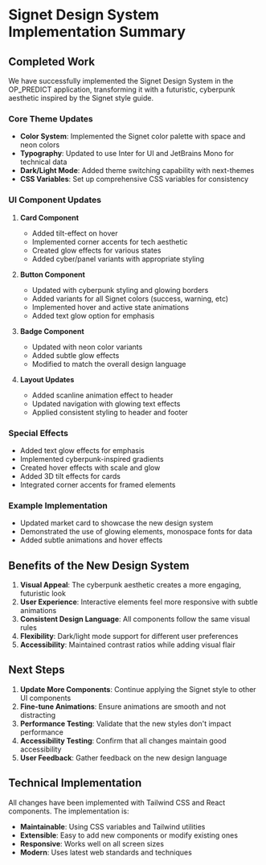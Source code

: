 # Signet Design System Implementation Summary

## Completed Work

We have successfully implemented the Signet Design System in the OP_PREDICT application, transforming it with a futuristic, cyberpunk aesthetic inspired by the Signet style guide.

### Core Theme Updates
- **Color System**: Implemented the Signet color palette with space and neon colors
- **Typography**: Updated to use Inter for UI and JetBrains Mono for technical data
- **Dark/Light Mode**: Added theme switching capability with next-themes
- **CSS Variables**: Set up comprehensive CSS variables for consistency

### UI Component Updates
1. **Card Component**
   - Added tilt-effect on hover
   - Implemented corner accents for tech aesthetic
   - Created glow effects for various states
   - Added cyber/panel variants with appropriate styling

2. **Button Component**
   - Updated with cyberpunk styling and glowing borders
   - Added variants for all Signet colors (success, warning, etc)
   - Implemented hover and active state animations
   - Added text glow option for emphasis

3. **Badge Component**
   - Updated with neon color variants
   - Added subtle glow effects
   - Modified to match the overall design language

4. **Layout Updates**
   - Added scanline animation effect to header
   - Updated navigation with glowing text effects
   - Applied consistent styling to header and footer

### Special Effects
- Added text glow effects for emphasis
- Implemented cyberpunk-inspired gradients
- Created hover effects with scale and glow
- Added 3D tilt effects for cards
- Integrated corner accents for framed elements

### Example Implementation
- Updated market card to showcase the new design system
- Demonstrated the use of glowing elements, monospace fonts for data
- Added subtle animations and hover effects

## Benefits of the New Design System

1. **Visual Appeal**: The cyberpunk aesthetic creates a more engaging, futuristic look
2. **User Experience**: Interactive elements feel more responsive with subtle animations
3. **Consistent Design Language**: All components follow the same visual rules
4. **Flexibility**: Dark/light mode support for different user preferences
5. **Accessibility**: Maintained contrast ratios while adding visual flair

## Next Steps

1. **Update More Components**: Continue applying the Signet style to other UI components
2. **Fine-tune Animations**: Ensure animations are smooth and not distracting
3. **Performance Testing**: Validate that the new styles don't impact performance
4. **Accessibility Testing**: Confirm that all changes maintain good accessibility
5. **User Feedback**: Gather feedback on the new design language

## Technical Implementation

All changes have been implemented with Tailwind CSS and React components. The implementation is:
- **Maintainable**: Using CSS variables and Tailwind utilities
- **Extensible**: Easy to add new components or modify existing ones
- **Responsive**: Works well on all screen sizes
- **Modern**: Uses latest web standards and techniques
